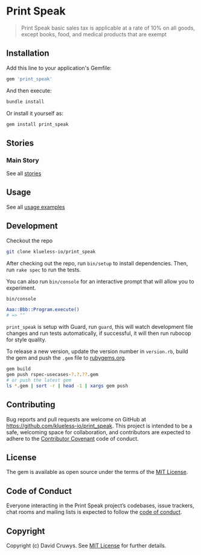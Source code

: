 # Print Speak

> Print Speak basic sales tax is applicable at a rate of 10% on all goods, except books, food, and medical products that are exempt

## Installation

Add this line to your application's Gemfile:

```ruby
gem 'print_speak'
```

And then execute:

```bash
bundle install
```

Or install it yourself as:

```bash
gem install print_speak
```

## Stories

### Main Story



See all [stories](./STORIES.md)


## Usage

See all [usage examples](./USAGE.md)



## Development

Checkout the repo

```bash
git clone klueless-io/print_speak
```

After checking out the repo, run `bin/setup` to install dependencies. Then, run `rake spec` to run the tests. 

You can also run `bin/console` for an interactive prompt that will allow you to experiment.

```bash
bin/console

Aaa::Bbb::Program.execute()
# => ""
```

`print_speak` is setup with Guard, run `guard`, this will watch development file changes and run tests automatically, if successful, it will then run rubocop for style quality.

To release a new version, update the version number in `version.rb`, build the gem and push the `.gem` file to [rubygems.org](https://rubygems.org).

```bash
gem build
gem push rspec-usecases-?.?.??.gem
# or push the latest gem
ls *.gem | sort -r | head -1 | xargs gem push
```

## Contributing

Bug reports and pull requests are welcome on GitHub at https://github.com/klueless-io/print_speak. This project is intended to be a safe, welcoming space for collaboration, and contributors are expected to adhere to the [Contributor Covenant](http://contributor-covenant.org) code of conduct.

## License

The gem is available as open source under the terms of the [MIT License](https://opensource.org/licenses/MIT).

## Code of Conduct

Everyone interacting in the Print Speak project’s codebases, issue trackers, chat rooms and mailing lists is expected to follow the [code of conduct](https://github.com/klueless-io/print_speak/blob/master/CODE_OF_CONDUCT.md).

## Copyright

Copyright (c) David Cruwys. See [MIT License](LICENSE.txt) for further details.

